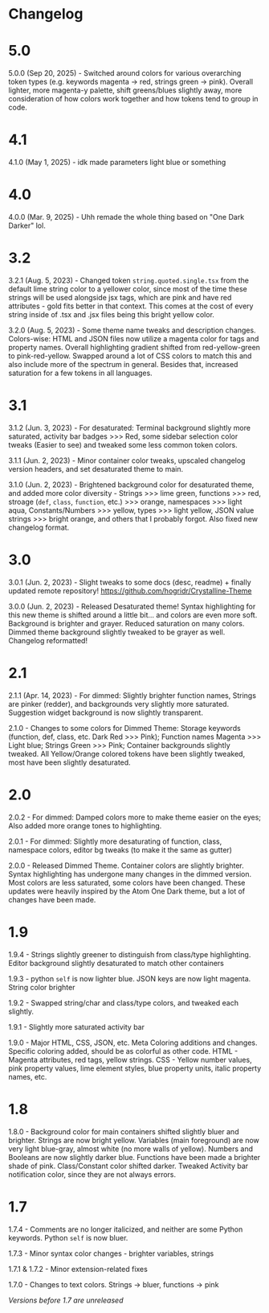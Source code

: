 # __**Changelog**__

# **5.0**
5.0.0 (Sep 20, 2025) - Switched around colors for various overarching token types (e.g. keywords magenta -> red, strings green -> pink). Overall lighter, more magenta-y palette, shift greens/blues slightly away, more consideration of how colors work together and how tokens tend to group in code.

# **4.1**
4.1.0 (May 1, 2025) - idk made parameters light blue or something

# **4.0**
4.0.0 (Mar. 9, 2025) - Uhh remade the whole thing based on "One Dark Darker" lol.

# **3.2**
3.2.1 (Aug. 5, 2023) - Changed token `string.quoted.single.tsx` from the default lime string color to a yellower color, since most of the time these strings will be used alongside jsx tags, which are pink and have red attributes - gold fits better in that context. This comes at the cost of every string inside of .tsx and .jsx files being this bright yellow color.

3.2.0 (Aug. 5, 2023) - Some theme name tweaks and description changes. Colors-wise: HTML and JSON files now utilize a magenta color for tags and property names. Overall highlighting gradient shifted from red-yellow-green to pink-red-yellow. Swapped around a lot of CSS colors to match this and also include more of the spectrum in general. Besides that, increased saturation for a few tokens in all languages. 

# **3.1**
3.1.2 (Jun. 3, 2023) - For desaturated: Terminal background slightly more saturated, activity bar badges >>> Red, some sidebar selection color tweaks (Easier to see) and tweaked some less common token colors.

3.1.1 (Jun. 2, 2023) - Minor container color tweaks, upscaled changelog version headers, and set desaturated theme to main.

3.1.0 (Jun. 2, 2023) - Brightened background color for desaturated theme, and added more color diversity - Strings >>> lime green, functions >>> red, stroage (`def`, `class`, `function`, etc.) >>> orange, namespaces >>> light aqua, Constants/Numbers >>> yellow, types >>> light yellow, JSON value strings >>> bright orange, and others that I probably forgot. Also fixed new changelog format.


# **3.0**

3.0.1 (Jun. 2, 2023) - Slight tweaks to some docs (desc, readme) + finally updated remote repository! https://github.com/hogridr/Crystalline-Theme

3.0.0 (Jun. 2, 2023) - Released Desaturated theme! Syntax highlighting for this new theme is shifted around a little bit... and colors are even more soft. Background is brighter and grayer. Reduced saturation on many colors. Dimmed theme background slightly tweaked to be grayer as well. Changelog reformatted!


# **2.1**

2.1.1 (Apr. 14, 2023) - For dimmed: Slightly brighter function names, Strings are pinker (redder), and backgrounds very slightly more saturated. Suggestion widget background is now slightly transparent.

2.1.0 - Changes to some colors for Dimmed Theme: Storage keywords (function, def, class, etc. Dark Red >>> Pink); Function names Magenta >>> Light blue; Strings Green >>> Pink; Container backgrounds slightly tweaked. All Yellow/Orange colored tokens have been slightly tweaked, most have been slightly desaturated.


# **2.0**

2.0.2 - For dimmed: Damped colors more to make theme easier on the eyes; Also added more orange tones to highlighting.

2.0.1 - For dimmed: Slightly more desaturating of function, class, namespace colors, editor bg tweaks (to make it the same as gutter)

2.0.0 - Released Dimmed Theme. Container colors are slightly brighter. Syntax highlighting has undergone many changes in the dimmed version. Most colors are less saturated, some colors have been changed. These updates were heavily inspired by the Atom One Dark theme, but a lot of changes have been made.


# **1.9**

1.9.4 - Strings slightly greener to distinguish from class/type highlighting. Editor background slightly desaturated to match other containers

1.9.3 - python `self` is now lighter blue. JSON keys are now light magenta. String color brighter

1.9.2 - Swapped string/char and class/type colors, and tweaked each slightly.

1.9.1 - Slightly more saturated activity bar

1.9.0 - Major HTML, CSS, JSON, etc. Meta Coloring additions and changes. Specific coloring added, should be as colorful as other code.
    HTML - Magenta attributes, red tags, yellow strings.
    CSS - Yellow number values, pink property values, lime element styles, blue property units, italic property names, etc.


# **1.8**

1.8.0 - Background color for main containers shifted slightly bluer and brighter.
    Strings are now bright yellow.
    Variables (main foreground) are now very light blue-gray, almost white (no more walls of yellow).
    Numbers and Booleans are now slightly darker blue.
    Functions have been made a brighter shade of pink.
    Class/Constant color shifted darker.
    Tweaked Activity bar notification color, since they are not always errors.


# **1.7**

1.7.4 - Comments are no longer italicized, and neither are some Python keywords. Python `self` is now bluer.

1.7.3 - Minor syntax color changes - brighter variables, strings

1.7.1 & 1.7.2 - Minor extension-related fixes

1.7.0 - Changes to text colors. Strings -> bluer, functions -> pink


*Versions before 1.7 are unreleased*
